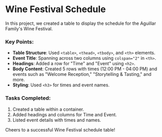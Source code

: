 # Wine Festival Schedule

In this project, we created a table to display the schedule for the Aguillar Family's Wine Festival.

### Key Points:

- **Table Structure**: Used `<table>`, `<thead>`, `<tbody>`, and `<th>` elements.
- **Event Title**: Spanning across two columns using `colspan="2"` in `<th>`.
- **Headings**: Added a row for "Time" and "Event" using `<h2>`.
- **Body Content**: Created 5 rows with times (12:00 PM - 04:00 PM) and events such as "Welcome Reception," "Storytelling & Tasting," and more.
- **Styling**: Used `<h3>` for times and event names.

### Tasks Completed:
1. Created a table within a container.
2. Added headings and columns for Time and Event.
3. Listed event details with times and names.

Cheers to a successful Wine Festival schedule table!
